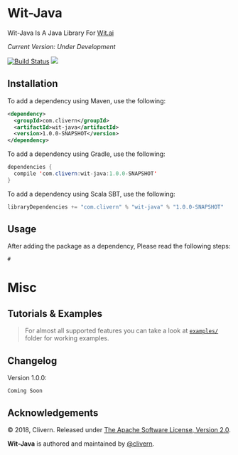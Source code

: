 Wit-Java
========

Wit-Java Is A Java Library For [Wit.ai](https://wit.ai)

*Current Version: Under Development*

[![Build Status](https://travis-ci.org/Clivern/wit-java.svg?branch=master)](https://travis-ci.org/Clivern/wit-java)
![](https://img.shields.io/github/license/clivern/wit-java.svg)

Installation
------------
To add a dependency using Maven, use the following:
```xml
<dependency>
  <groupId>com.clivern</groupId>
  <artifactId>wit-java</artifactId>
  <version>1.0.0-SNAPSHOT</version>
</dependency>
```

To add a dependency using Gradle, use the following:
```java
dependencies {
  compile 'com.clivern:wit-java:1.0.0-SNAPSHOT'
}
```

To add a dependency using Scala SBT, use the following:
```java
libraryDependencies += "com.clivern" % "wit-java" % "1.0.0-SNAPSHOT"
```

Usage
-----
After adding the package as a dependency, Please read the following steps:
```
#
```

Misc
====

Tutorials & Examples
--------------------

> For almost all supported features you can take a look at [`examples/`](https://github.com/Clivern/wit-java/tree/master/examples) folder for working examples.

Changelog
---------
Version 1.0.0:
```
Coming Soon
```

Acknowledgements
----------------

© 2018, Clivern. Released under [The Apache Software License, Version 2.0](http://www.apache.org/licenses/LICENSE-2.0.txt).

**Wit-Java** is authored and maintained by [@clivern](http://github.com/clivern).